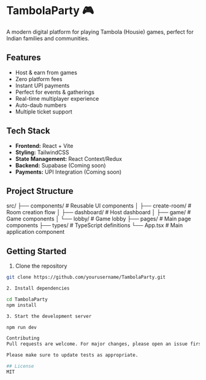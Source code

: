 # TambolaParty 🎮

A modern digital platform for playing Tambola (Housie) games, perfect for Indian families and communities.

## Features

- Host & earn from games
- Zero platform fees
- Instant UPI payments
- Perfect for events & gatherings
- Real-time multiplayer experience
- Auto-daub numbers
- Multiple ticket support

## Tech Stack

- **Frontend:** React + Vite
- **Styling:** TailwindCSS
- **State Management:** React Context/Redux
- **Backend:** Supabase (Coming soon)
- **Payments:** UPI Integration (Coming soon)

## Project Structure
src/ ├── components/ # Reusable UI components │ ├── create-room/ # Room creation flow │ ├── dashboard/ # Host dashboard │ ├── game/ # Game components │ └── lobby/ # Game lobby ├── pages/ # Main page components ├── types/ # TypeScript definitions └── App.tsx # Main application component


## Getting Started

1. Clone the repository
```bash
git clone https://github.com/yourusername/TambolaParty.git

2. Install dependencies

cd TambolaParty
npm install

3. Start the development server

npm run dev

Contributing
Pull requests are welcome. For major changes, please open an issue first to discuss what you would like to change.

Please make sure to update tests as appropriate.

## License
MIT
